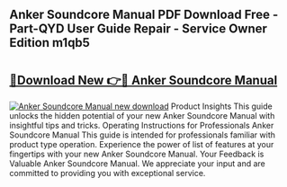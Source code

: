 ## Anker Soundcore Manual PDF Download Free - Part-QYD User Guide Repair - Service Owner Edition m1qb5

# <h2><a href="http://bc25185.oget.top/?id=Anker+Soundcore+Manual">🔗Download New 👉🔴 Anker Soundcore Manual</a></h2>

[![Anker Soundcore Manual new download](https://i.imgur.com/5g1atiW.png)](http://bc25185.oget.top/?id=Anker+Soundcore+Manual)
Product Insights This guide unlocks the hidden potential of your new Anker Soundcore Manual with insightful tips and tricks. Operating Instructions for Professionals Anker Soundcore Manual This guide is intended for professionals familiar with product type operation. Experience the power of list of features at your fingertips with your new Anker Soundcore Manual. Your Feedback is Valuable Anker Soundcore Manual. We appreciate your input and are committed to providing you with exceptional service.
